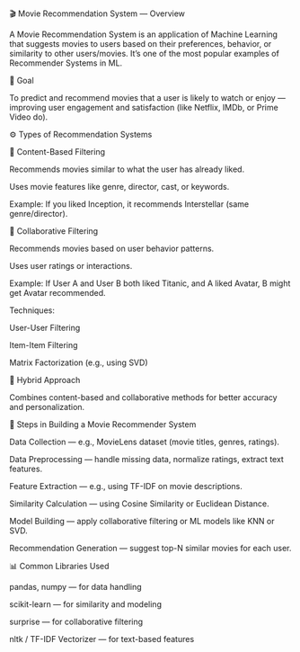 🎬 Movie Recommendation System — Overview

A Movie Recommendation System is an application of Machine Learning that suggests movies to users based on their preferences, behavior, or similarity to other users/movies.
It’s one of the most popular examples of Recommender Systems in ML.

🧠 Goal

To predict and recommend movies that a user is likely to watch or enjoy — improving user engagement and satisfaction (like Netflix, IMDb, or Prime Video do).

⚙️ Types of Recommendation Systems

🎯 Content-Based Filtering

Recommends movies similar to what the user has already liked.

Uses movie features like genre, director, cast, or keywords.

Example: If you liked Inception, it recommends Interstellar (same genre/director).

👥 Collaborative Filtering

Recommends movies based on user behavior patterns.

Uses user ratings or interactions.

Example: If User A and User B both liked Titanic, and A liked Avatar, B might get Avatar recommended.

Techniques:

User-User Filtering

Item-Item Filtering

Matrix Factorization (e.g., using SVD)

🧩 Hybrid Approach

Combines content-based and collaborative methods for better accuracy and personalization.

🧰 Steps in Building a Movie Recommender System

Data Collection — e.g., MovieLens dataset (movie titles, genres, ratings).

Data Preprocessing — handle missing data, normalize ratings, extract text features.

Feature Extraction — e.g., using TF-IDF on movie descriptions.

Similarity Calculation — using Cosine Similarity or Euclidean Distance.

Model Building — apply collaborative filtering or ML models like KNN or SVD.

Recommendation Generation — suggest top-N similar movies for each user.

📊 Common Libraries Used

pandas, numpy — for data handling

scikit-learn — for similarity and modeling

surprise — for collaborative filtering

nltk / TF-IDF Vectorizer — for text-based features
